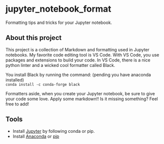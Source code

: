 # jupyter_notebook_format
Formatting tips and tricks for your Jupyter notebook.

## About this project
This project is a collection of Markdown and formatting used in Jupyter notebooks. 
My favorite code editing tool is VS Code. With VS Code, you use packages and extensions to build your code. 
In VS Code, there is a nice python linter and a wicked cool formatter called Black. 

You install Black by running the command: (pending you have anaconda installed) <br/>
`conda install -c conda-forge black`

Formatters aside, when you create your Jupyter notebook, be sure to give your code some love. Apply some markdown!! 
Is it missing something? Feel free to add!

## Tools
* Install <a href="https://jupyter.org/install">Jupyter</a> by following conda or pip. 
* Install <a href="https://docs.anaconda.com/anaconda/install/">Anaconda</a> or <a href="https://pip.pypa.io/en/stable/reference/pip_install/">pip</a>
